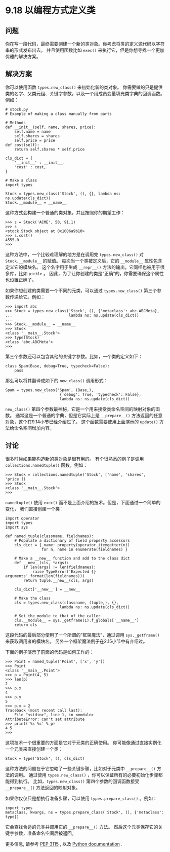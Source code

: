 

# 9.18 以编程方式定义类

## 问题

你在写一段代码，最终需要创建一个新的类对象。你考虑将类的定义源代码以字符串的形式发布出去。 并且使用函数比如 `exec()`
来执行它，但是你想寻找一个更加优雅的解决方案。

## 解决方案

你可以使用函数 `types.new_class()` 来初始化新的类对象。
你需要做的只是提供类的名字、父类元组、关键字参数，以及一个用成员变量填充类字典的回调函数。例如：

    
    
    # stock.py
    # Example of making a class manually from parts
    
    # Methods
    def __init__(self, name, shares, price):
        self.name = name
        self.shares = shares
        self.price = price
    def cost(self):
        return self.shares * self.price
    
    cls_dict = {
        '__init__' : __init__,
        'cost' : cost,
    }
    
    # Make a class
    import types
    
    Stock = types.new_class('Stock', (), {}, lambda ns: ns.update(cls_dict))
    Stock.__module__ = __name__
    

这种方式会构建一个普通的类对象，并且按照你的期望工作：

    
    
    >>> s = Stock('ACME', 50, 91.1)
    >>> s
    <stock.Stock object at 0x1006a9b10>
    >>> s.cost()
    4555.0
    >>>
    

这种方法中，一个比较难理解的地方是在调用完 `types.new_class()` 对 `Stock.__module__` 的赋值。
每次当一个类被定义后，它的 `__module__` 属性包含定义它的模块名。 这个名字用于生成 `__repr__()`
方法的输出。它同样也被用于很多库，比如 `pickle` 。 因此，为了让你创建的类是“正确”的，你需要确保这个属性也设置正确了。

如果你想创建的类需要一个不同的元类，可以通过 `types.new_class()` 第三个参数传递给它。例如：

    
    
    >>> import abc
    >>> Stock = types.new_class('Stock', (), {'metaclass': abc.ABCMeta},
    ...                         lambda ns: ns.update(cls_dict))
    ...
    >>> Stock.__module__ = __name__
    >>> Stock
    <class '__main__.Stock'>
    >>> type(Stock)
    <class 'abc.ABCMeta'>
    >>>
    

第三个参数还可以包含其他的关键字参数。比如，一个类的定义如下：

    
    
    class Spam(Base, debug=True, typecheck=False):
        pass
    

那么可以将其翻译成如下的 `new_class()` 调用形式：

    
    
    Spam = types.new_class('Spam', (Base,),
                            {'debug': True, 'typecheck': False},
                            lambda ns: ns.update(cls_dict))
    

`new_class()` 第四个参数最神秘，它是一个用来接受类命名空间的映射对象的函数。 通常这是一个普通的字典，但是它实际上是
`__prepare__()` 方法返回的任意对象，这个在9.14小节已经介绍过了。 这个函数需要使用上面演示的 `update()`
方法给命名空间增加内容。

## 讨论

很多时候如果能构造新的类对象是很有用的。 有个很熟悉的例子是调用 `collections.namedtuple()` 函数，例如：

    
    
    >>> Stock = collections.namedtuple('Stock', ['name', 'shares', 'price'])
    >>> Stock
    <class '__main__.Stock'>
    >>>
    

`namedtuple()` 使用 `exec()` 而不是上面介绍的技术。但是，下面通过一个简单的变化， 我们直接创建一个类：

    
    
    import operator
    import types
    import sys
    
    def named_tuple(classname, fieldnames):
        # Populate a dictionary of field property accessors
        cls_dict = { name: property(operator.itemgetter(n))
                    for n, name in enumerate(fieldnames) }
    
        # Make a __new__ function and add to the class dict
        def __new__(cls, *args):
            if len(args) != len(fieldnames):
                raise TypeError('Expected {} arguments'.format(len(fieldnames)))
            return tuple.__new__(cls, args)
    
        cls_dict['__new__'] = __new__
    
        # Make the class
        cls = types.new_class(classname, (tuple,), {},
                            lambda ns: ns.update(cls_dict))
    
        # Set the module to that of the caller
        cls.__module__ = sys._getframe(1).f_globals['__name__']
        return cls
    

这段代码的最后部分使用了一个所谓的”框架魔法”，通过调用 `sys._getframe()` 来获取调用者的模块名。
另外一个框架魔法例子在2.15小节中有介绍过。

下面的例子演示了前面的代码是如何工作的：

    
    
    >>> Point = named_tuple('Point', ['x', 'y'])
    >>> Point
    <class '__main__.Point'>
    >>> p = Point(4, 5)
    >>> len(p)
    2
    >>> p.x
    4
    >>> p.y
    5
    >>> p.x = 2
    Traceback (most recent call last):
        File "<stdin>", line 1, in <module>
    AttributeError: can't set attribute
    >>> print('%s %s' % p)
    4 5
    >>>
    

这项技术一个很重要的方面是它对于元类的正确使用。 你可能像通过直接实例化一个元类来直接创建一个类：

    
    
    Stock = type('Stock', (), cls_dict)
    

这种方法的问题在于它忽略了一些关键步骤，比如对于元类中 `__prepare__()` 方法的调用。 通过使用 `types.new_class()`
，你可以保证所有的必要初始化步骤都能得到执行。 比如，`types.new_class()` 第四个参数的回调函数接受 `__prepare__()`
方法返回的映射对象。

如果你仅仅只是想执行准备步骤，可以使用 `types.prepare_class()` 。例如：

    
    
    import types
    metaclass, kwargs, ns = types.prepare_class('Stock', (), {'metaclass': type})
    

它会查找合适的元类并调用它的 `__prepare__()` 方法。 然后这个元类保存它的关键字参数，准备命名空间后被返回。

更多信息, 请参考 [PEP 3115](https://www.python.org/dev/peps/pep-3115/) , 以及 [Python
documentation](https://docs.python.org/3/reference/datamodel.html#metaclasses)
.

